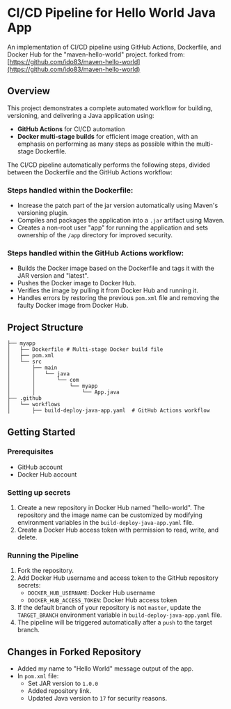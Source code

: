 # CI/CD Pipeline for Hello World Java App

An implementation of CI/CD pipeline using GitHub Actions, Dockerfile, and Docker Hub for the "maven-hello-world" project. forked from: [https://github.com/ido83/maven-hello-world](https://github.com/ido83/maven-hello-world)

## Overview
This project demonstrates a complete automated workflow for building, versioning, and delivering a Java application using:

- **GitHub Actions** for CI/CD automation
- **Docker multi-stage builds** for efficient image creation, with an emphasis on performing as many steps as possible within the multi-stage Dockerfile.

The CI/CD pipeline automatically performs the following steps, divided between the Dockerfile and the GitHub Actions workflow:

### Steps handled within the Dockerfile:
* Increase the patch part of the jar version automatically using Maven's versioning plugin.
* Compiles and packages the application into a `.jar` artifact using Maven.
* Creates a non-root user "app" for running the application and sets ownership of the `/app` directory for improved security. 

### Steps handled within the GitHub Actions workflow:
* Builds the Docker image based on the Dockerfile and tags it with the JAR version and "latest".
* Pushes the Docker image to Docker Hub.
* Verifies the image by pulling it from Docker Hub and running it.
* Handles errors by restoring the previous `pom.xml` file and removing the faulty Docker image from Docker Hub.

## Project Structure
```
├── myapp
│   ├── Dockerfile # Multi-stage Docker build file
│   ├── pom.xml
│   └── src
│       ├── main
│       │   └── java
│       │       └── com
│       │           └── myapp
│       │               └── App.java
├── .github
│   └── workflows
│       ├── build-deploy-java-app.yaml  # GitHub Actions workflow
```

## Getting Started

### Prerequisites
* GitHub account
* Docker Hub account

### Setting up secrets
1. Create a new repository in Docker Hub named "hello-world".
   The repository and the image name can be customized by modifying environment variables in the `build-deploy-java-app.yaml` file.
2. Create a Docker Hub access token with permission to read, write, and delete.

### Running the Pipeline
1. Fork the repository.
2. Add Docker Hub username and access token to the GitHub repository secrets:
   - `DOCKER_HUB_USERNAME`: Docker Hub username
   - `DOCKER_HUB_ACCESS_TOKEN`: Docker Hub access token
3. If the default branch of your repository is not `master`, update the `TARGET_BRANCH` environment variable in `build-deploy-java-app.yaml` file.
4. The pipeline will be triggered automatically after a `push` to the target branch.

## Changes in Forked Repository
* Added my name to "Hello World" message output of the app.
* In `pom.xml` file:
  - Set JAR version to `1.0.0`
  - Added repository link.
  - Updated Java version to `17` for security reasons.
